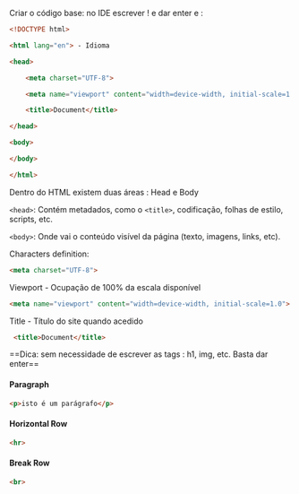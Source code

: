 Criar o código base: no IDE escrever ! e dar enter e : 

```html
<!DOCTYPE html>

<html lang="en"> - Idioma

<head>

    <meta charset="UTF-8">

    <meta name="viewport" content="width=device-width, initial-scale=1.0">

    <title>Document</title>

</head>

<body>

</body>

</html>
```

Dentro do HTML existem duas áreas : Head e Body

`<head>`: Contém metadados, como o `<title>`, codificação, folhas de estilo, scripts, etc.
    
`<body>`: Onde vai o conteúdo visível da página (texto, imagens, links, etc).


Characters definition:
```html
<meta charset="UTF-8">
```

Viewport - Ocupação de 100% da escala disponível
```html
<meta name="viewport" content="width=device-width, initial-scale=1.0">
```

Title - Título do site quando acedido
```html
 <title>Document</title>
```


==Dica: sem necessidade de escrever as tags : h1, img, etc. Basta dar enter== 



#### Paragraph
```html
<p>isto é um parágrafo</p>
```

#### Horizontal Row
```html
<hr>
```

#### Break Row
```html
<br>
```

